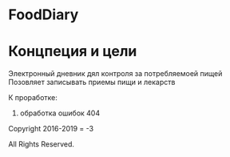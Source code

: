 # FoodDiary

# Концпеция и цели
Электронный дневник дял контроля за потребляемоей пищей
Позовляет записывать приемы пищи и лекарств

К проработке:
1) обработка ошибок 404 




Copyright 2016-2019 = -3

All Rights Reserved.